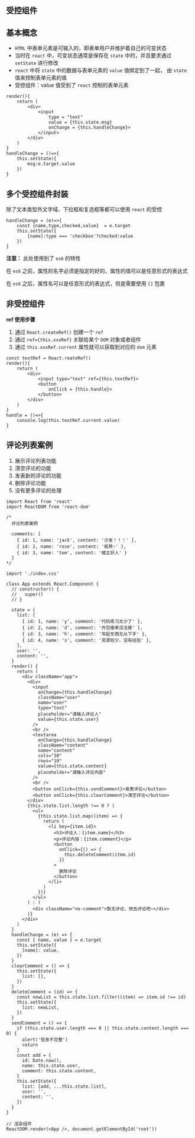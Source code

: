 ## 受控组件

## 基本概念

- `HTML` 中表单元素是可输入的，即表单用户并维护着自己的可变状态
- 当时在 `react` 中，可变状态通常是保存在 `state` 中的，并且要求通过 `setState` 进行修改
- `react` 中将 `state` 中的数据与表单元素的 `value` 值绑定到了一起， 由 `state` 值来控制表单元素的值
- 受控组件：value 值受到了 `react` 控制的表单元素

```react
render(){
    return (
    	<div>
        	<input
                type = "text"
                value = {this.state.msg}
                onChange = {this.handleChange}>
            </input>
        </div>
    )
}
handleChange = ()=>{
	this.setState({
        msg:e.target.value
    })                    
}
```



## 多个受控组件封装

除了文本类型外文字域、下拉框和复选框等都可以使用 `react` 的受控

```react
handleChange = (e)=>{
    const {name,type,checked,value}  = e.target
    this.setState({
        [name]:type === 'checkbox'?checked:value
    })
}
```

**注意：** 此处使用到了 `es6` 的特性

在 `es6` 之前，属性的名字必须是指定的好的，属性的值可以是任意形式的表达式

在 `es6` 之后，属性名可以是任意形式的表达式，但是需要使用 `[]` 包裹



## 非受控组件

**ref 使用步骤**

1. 通过 `React.createRef()` 创建一个 `ref`  
2. 通过 `ref={this.xxxRef}` 关联给某个 `DOM` 对象或者组件
3. 通过 `this.xxxRef.current` 属性就可以获取到对应的 `dom` 元素

```react
const textRef = React.reateRef()
render(){
    return (
    	<div>
            <input type="text" ref={this.textRef}>
        	<button
                onClick = {this.handle}>
            </button>
        </div>
    )
}
handle = ()=>{
	console.log(this.textRef.current.value)                 
}
```



## 评论列表案例

1. 展示评论列表功能
2. 清空评论的功能
3. 发表新的评论的功能
4. 删除评论功能
5. 没有更多评论的处理

```react
import React from 'react'
import ReactDOM from 'react-dom'

/* 
  评论列表案例

  comments: [
    { id: 1, name: 'jack', content: '沙发！！！' },
    { id: 2, name: 'rose', content: '板凳~' },
    { id: 3, name: 'tom', content: '楼主好人' }
  ]
*/

import './index.css'

class App extends React.Component {
  // constructor() {
  //   super()
  // }

  state = {
    list: [
      { id: 1, name: 'y', comment: '代码练习太少了' },
      { id: 2, name: 'd', comment: '外包接单没法接' },
      { id: 3, name: 'h', comment: '写起东西无从下手' },
      { id: 4, name: 's', comment: '资源较少，没有经验' },
    ],
    user: '',
    content: '',
  }
  render() {
    return (
      <div className="app">
        <div>
          <input
            onChange={this.handleChange}
            className="user"
            name="user"
            type="text"
            placeholder="请输入评论人"
            value={this.state.user}
          />
          <br />
          <textarea
            onChange={this.handleChange}
            className="content"
            name="content"
            cols="30"
            rows="10"
            value={this.state.content}
            placeholder="请输入评论内容"
          />
          <br />
          <button onClick={this.sendComment}>发表评论</button>
          <button onClick={this.clearComment}>清空评论</button>
        </div>
        {this.state.list.length !== 0 ? (
          <ul>
            {this.state.list.map((item) => {
              return (
                <li key={item.id}>
                  <h3>评论人：{item.name}</h3>
                  <p>评论内容：{item.comment}</p>
                  <button
                    onClick={() => {
                      this.deleteComment(item.id)
                    }}
                  >
                    删除评论
                  </button>
                </li>
              )
            })}
          </ul>
        ) : (
          <div className="no-comment">暂无评论，快去评论吧~</div>
        )}
      </div>
    )
  }
  handleChange = (e) => {
    const { name, value } = e.target
    this.setState({
      [name]: value,
    })
  }
  clearComment = () => {
    this.setState({
      list: [],
    })
  }
  deleteComment = (id) => {
    const newList = this.state.list.filter((item) => item.id !== id)
    this.setState({
      list: newList,
    })
  }
  sendComment = () => {
    if (this.state.user.length === 0 || this.state.content.length === 0) {
      alert('信息不完整')
      return
    }
    const add = {
      id: Date.now(),
      name: this.state.user,
      comment: this.state.content,
    }
    this.setState({
      list: [add, ...this.state.list],
      user: '',
      content: '',
    })
  }
}

// 渲染组件
ReactDOM.render(<App />, document.getElementById('root'))
```











































